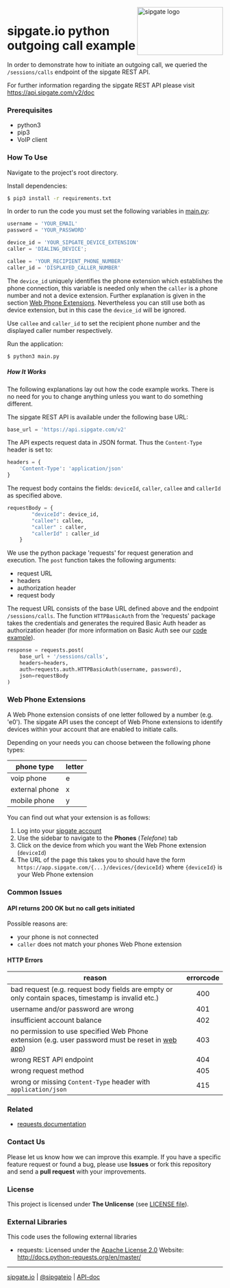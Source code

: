 <img src="https://www.sipgatedesign.com/wp-content/uploads/wort-bildmarke_positiv_2x.jpg" alt="sipgate logo" title="sipgate" align="right" height="112" width="200"/>

# sipgate.io python outgoing call example

In order to demonstrate how to initiate an outgoing call, we queried the `/sessions/calls` endpoint of the sipgate REST API.

For further information regarding the sipgate REST API please visit https://api.sipgate.com/v2/doc

### Prerequisites

- python3
- pip3
- VoIP client

### How To Use

Navigate to the project's root directory.

Install dependencies:

```bash
$ pip3 install -r requirements.txt
```

In order to run the code you must set the following variables in [main.py](./main.py):

```python
username = 'YOUR_EMAIL'
password = 'YOUR_PASSWORD'

device_id = 'YOUR_SIPGATE_DEVICE_EXTENSION'
caller = 'DIALING_DEVICE';

callee = 'YOUR_RECIPIENT_PHONE_NUMBER'
caller_id = 'DISPLAYED_CALLER_NUMBER'
```

The `device_id` uniquely identifies the phone extension which establishes the phone connection,
this variable is needed only when the `caller` is a phone number and not a device extension. Further explanation is given in the section [Web Phone Extensions](#web-phone-extensions). Nevertheless you can still use both as device extension, but in this case the `device_id` will be ignored.

Use `callee` and `caller_id` to set the recipient phone number and the displayed caller number respectively.

Run the application:

```bash
$ python3 main.py
```

##### How It Works

The following explanations lay out how the code example works. There is no need for you to change anything unless you want to do something different.

The sipgate REST API is available under the following base URL:

```python
base_url = 'https://api.sipgate.com/v2'
```

The API expects request data in JSON format. Thus the `Content-Type` header is set to:

```python
headers = {
	'Content-Type': 'application/json'
}
```

The request body contains the fields: `deviceId`, `caller`, `callee` and `callerId` as specified above.

```python
requestBody = {
		"deviceId": device_id,
		"callee": callee,
		"caller" : caller,
		"callerId" : caller_id
	}
```

We use the python package 'requests' for request generation and execution. The `post` function takes the following arguments:

- request URL
- headers
- authorization header
- request body

The request URL consists of the base URL defined above and the endpoint `/sessions/calls`. The function `HTTPBasicAuth` from the 'requests' package takes the credentials and generates the required Basic Auth header as authorization header (for more information on Basic Auth see our [code example](https://github.com/sipgate-io/sipgateio-basicauth-python)).

```python
response = requests.post(
	base_url + '/sessions/calls',
	headers=headers,
	auth=requests.auth.HTTPBasicAuth(username, password),
	json=requestBody
)
```

### Web Phone Extensions

A Web Phone extension consists of one letter followed by a number (e.g. 'e0'). The sipgate API uses the concept of Web Phone extensions to identify devices within your account that are enabled to initiate calls.

Depending on your needs you can choose between the following phone types:

| phone type     | letter |
| -------------- | ------ |
| voip phone     | e      |
| external phone | x      |
| mobile phone   | y      |

You can find out what your extension is as follows:

1. Log into your [sipgate account](https://app.sipgate.com/login)
2. Use the sidebar to navigate to the **Phones** (_Telefone_) tab
3. Click on the device from which you want the Web Phone extension (`deviceId`)
4. The URL of the page this takes you to should have the form `https://app.sipgate.com/{...}/devices/{deviceId}` where `{deviceId}` is your Web Phone extension

### Common Issues

#### API returns 200 OK but no call gets initiated

Possible reasons are:

- your phone is not connected
- `caller` does not match your phones Web Phone extension

#### HTTP Errors

| reason                                                                                                                            | errorcode |
| --------------------------------------------------------------------------------------------------------------------------------- | :-------: |
| bad request (e.g. request body fields are empty or only contain spaces, timestamp is invalid etc.)                                |    400    |
| username and/or password are wrong                                                                                                |    401    |
| insufficient account balance                                                                                                                        |    402    |
| no permission to use specified Web Phone extension (e.g. user password must be reset in [web app](https://app.sipgate.com/login)) |    403    |
| wrong REST API endpoint                                                                                                           |    404    |
| wrong request method                                                                                                              |    405    |
| wrong or missing `Content-Type` header with `application/json`                                                                    |    415    |

### Related

- [requests documentation](http://docs.python-requests.org/en/master/)

### Contact Us

Please let us know how we can improve this example.
If you have a specific feature request or found a bug, please use **Issues** or fork this repository and send a **pull request** with your improvements.

### License

This project is licensed under **The Unlicense** (see [LICENSE file](./LICENSE)).

### External Libraries

This code uses the following external libraries

- requests:
  Licensed under the [Apache License 2.0](https://www.apache.org/licenses/LICENSE-2.0)
  Website: http://docs.python-requests.org/en/master/

---

[sipgate.io](https://www.sipgate.io) | [@sipgateio](https://twitter.com/sipgateio) | [API-doc](https://api.sipgate.com/v2/doc)
